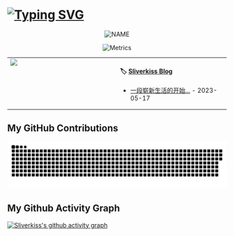 <h1><a href="https://git.io/typing-svg"><img src="https://readme-typing-svg.herokuapp.com?font=Fira+Code&pause=1000&color=F6A4F7&width=435&lines=hello%2CI%E2%80%99m+sliverkiss" alt="Typing SVG" /></a></h1>

<div align="center"><img src="https://count.getloli.com/get/@NAME" alt="NAME" />

![Metrics](https://metrics.lecoq.io/sliverkiss?template=classic&base=header%2C%20activity%2C%20community%2C%20repositories%2C%20metadata&base.indepth=false&base.hireable=false&base.skip=false)
</div>
<table width="800px" align="center">
<tr>
<td valign="top" width="50%">
    <div><img  height="250px" src="https://github-readme-stats.vercel.app/api/top-langs/?username=Sliverkiss&layout=compact" /> </div>
</td>

<td valign="top" width="50%">

#### 🏷️ <a href="https://sliverkiss.github.io" target="_blank">Sliverkiss Blog</a>

<!-- blog starts -->
* <a href='https://sliverkiss.github.io/2023/05/17/Hello-2023/' target='_blank' title='Hello world'>一段崭新生活的开始...</a> - 2023-05-17
<!-- blog ends -->

</td>
</tr>

</table>



## My GitHub Contributions

<div align="center"><img src="https://raw.githubusercontent.com/Achuan-2/Achuan-2/main/assets/github-contribution-grid-snake.svg" ></div>

## My Github Activity Graph

[![Sliverkiss's github activity graph](https://github-readme-activity-graph.cyclic.app/graph?username=Sliverkiss&theme=github)](https://github.com/yumuing/github-readme-activity-graph)

